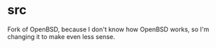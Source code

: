 # src
Fork of OpenBSD, because I don't know how OpenBSD works, so I'm changing it to make even less sense.
